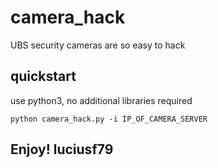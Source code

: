 # camera_hack
UBS security cameras are so easy to hack

## quickstart
use python3, no additional libraries required

```
python camera_hack.py -i IP_OF_CAMERA_SERVER
```

## Enjoy! luciusf79
